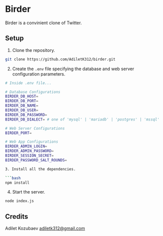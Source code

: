 Birder
======

Birder is a convinient clone of Twitter.

## Setup

1. Clone the repository.

```bash
git clone https://github.com/AdiletK312/birder.git
```

2. Create the `.env` file specifying the database
   and web server configuration parameters.

```bash
# Inside .env file...

# Database Configurations
BIRDER_DB_HOST=  
BIRDER_DB_PORT=
BIRDER_DB_NAME=
BIRDER_DB_USER=
BIRDER_DB_PASSWORD=
BIRDER_DB_DIALECT= # one of 'mysql' | 'mariadb' | 'postgres' | 'mssql'

# Web Server Configurations
BIRDER_PORT=

# Web App Configurations
BIRDER_ADMIN_LOGIN=
BIRDER_ADMIN_PASSWORD=
BIRDER_SESSION_SECRET=
BIRDER_PASSWORD_SALT_ROUNDS=

3. Install all the dependencies.

```bash
npm install
```

4. Start the server.

```bash
node index.js
```

## Credits

Adilet Kozubaev <adiletk312@gmail.com>
